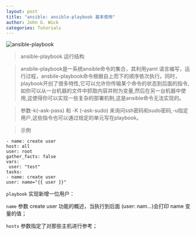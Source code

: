 ```yaml
---
layout: post
title: "ansible: ansible-playbook 基本使用"
author: John G. Wick
categories: Tutorials
---
```


![ansible-playbook]({{site.baseurl}}/assets/images/R842b5e4d70b8004cdf6a526e12ee7545.png)
> ansible-playbook 运行结构

> ansbile-playbook是一系统ansible命令的集合，其利用yaml 语言编写，运行过程，ansbile-playbook命令根据自上而下的顺序依次执行。同时，playbook开创了很多特性,它可以允许你传输某个命令的状态到后面的指令,如你可以从一台机器的文件中抓取内容并附为变量,然后在另一台机器中使用,这使得你可以实现一些复杂的部署机制,这是ansible命令无法实现的。

> 参数-k(–ask-pass) 和 -K (–ask-sudo) 来询问ssh密码和sudo密码,-u指定用户,这些指令也可以通过规定的单元写在playbook。

> 示例

```ansible-playbook
- name: create user
host: all
user: root
gather_facts: false
vars:
 user: "test"
tasks:
- name: create user
user: name="{{ user }}"
```
`playbook` 实现新增一位用户：<br>

`name` 参数 create user 功能的概述，当执行到后面 (user: nam...)会打印 name 变量的值；<br>

`hosts` 参数指定了对那些主机进行参考；<br>
